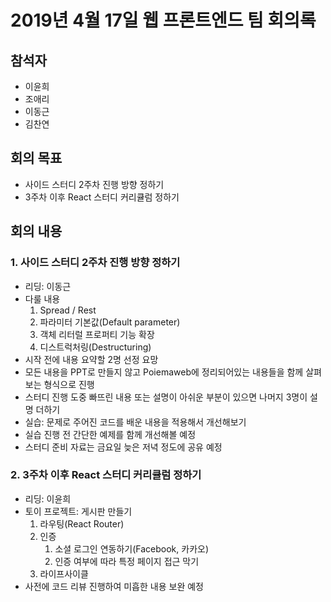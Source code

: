 # 2019년 4월 17일 웹 프론트엔드 팀 회의록

## 참석자

- 이윤희
- 조애리
- 이동근
- 김찬연

## 회의 목표

- 사이드 스터디 2주차 진행 방향 정하기
- 3주차 이후 React 스터디 커리큘럼 정하기

## 회의 내용

### 1. 사이드 스터디 2주차 진행 방향 정하기

- 리딩: 이동근
- 다룰 내용
  1. Spread / Rest
  2. 파라미터 기본값(Default parameter)
  3. 객체 리터럴 프로퍼티 기능 확장
  4. 디스트럭처링(Destructuring)
- 시작 전에 내용 요약할 2명 선정 요망
- 모든 내용을 PPT로 만들지 않고 Poiemaweb에 정리되어있는 내용들을 함께 살펴보는 형식으로 진행
- 스터디 진행 도중 빠뜨린 내용 또는 설명이 아쉬운 부분이 있으면 나머지 3명이 설명 더하기
- 실습: 문제로 주어진 코드를 배운 내용을 적용해서 개선해보기
- 실습 진행 전 간단한 예제를 함께 개선해볼 예정
- 스터디 준비 자료는 금요일 늦은 저녁 정도에 공유 예정

### 2. 3주차 이후 React 스터디 커리큘럼 정하기

- 리딩: 이윤희
- 토이 프로젝트: 게시판 만들기
  1. 라우팅(React Router)
  2. 인증
     1. 소셜 로그인 연동하기(Facebook, 카카오)
     2. 인증 여부에 따라 특정 페이지 접근 막기
  3. 라이프사이클
- 사전에 코드 리뷰 진행하여 미흡한 내용 보완 예정

